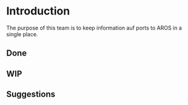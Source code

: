 # Introduction

The purpose of this team is to keep information auf ports to AROS in a single place.

## Done

## WIP

## Suggestions


